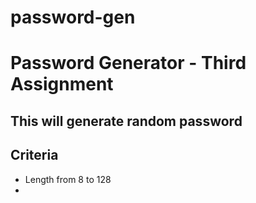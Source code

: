 # password-gen
# Password Generator - Third Assignment
## This will generate random password

## Criteria
 * Length from 8 to 128
 * 
